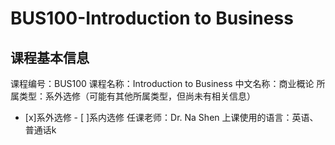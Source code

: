 # BUS100-Introduction to Business
## 课程基本信息
课程编号：BUS100
课程名称：Introduction to Business
中文名称：商业概论
所属类型：系外选修（可能有其他所属类型，但尚未有相关信息）
- [x]系外选修 - [ ]系内选修
任课老师：Dr. Na Shen
上课使用的语言：英语、普通话k